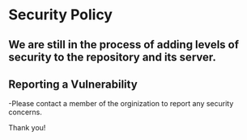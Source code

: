 # Security Policy

## We are still in the process of adding levels of security to the repository and its server.

## Reporting a Vulnerability

-Please contact a member of the orginization to report any security concerns.

Thank you!
